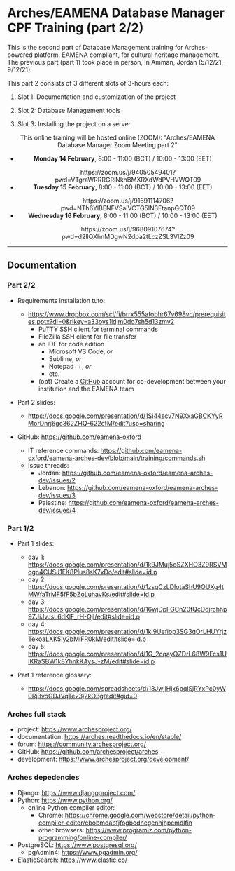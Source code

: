 # Arches/EAMENA Database Manager CPF Training (part 2/2)

This is the second part of Database Management training for Arches-powered platform, EAMENA compliant, for cultural heritage management. The previous part (part 1) took place in person, in Amman, Jordan (5/12/21 - 9/12/21). 

This part 2  consists of 3 different slots of 3-hours each:

  1. Slot 1: Documentation and customization of the project

  2. Slot 2: Database Management tools

  3. Slot 3: Installing the project on a server

<div align="center">
  This online training will be hosted online (ZOOM):
  "Arches/EAMENA Database Manager Zoom Meeting part 2"
  <ul>
    <li><b>Monday 14 February</b>, 8:00 - 11:00 (BCT) / 10:00 - 13:00 (EET)</li>
      <ul>https://zoom.us/j/94050549401?pwd=VTgraWRRRGRlNkhBMXRXdWdPVHVWQT09</ul>
    <li><b>Tuesday 15 February</b>, 8:00 - 11:00 (BCT) / 10:00 - 13:00 (EET)</li>
     <ul>https://zoom.us/j/91691114706?pwd=NTh6YlBENFVSalVCTG5IN3FtanpGQT09</ul>
    <li><b>Wednesday 16 February</b>, 8:00 - 11:00 (BCT) / 10:00 - 13:00 (EET)</li>
      <ul>https://zoom.us/j/96809107674?pwd=d2llQXhnMDgwN2dpa2tLczZSL3VlZz09</ul>
  </ul>
</div>

---

## Documentation

### Part 2/2

* Requirements installation tuto: 
  - https://www.dropbox.com/scl/fi/brrx555afobhr67v698vc/prerequisites.pptx?dl=0&rlkey=a33oys1ldjm0do7sh5d13zmv2
    + PuTTY SSH client for terminal commands 
    + FileZilla SSH client for file transfer
    + an IDE for code edition
      - Microsoft VS Code, *or*
      - Sublime, *or*
      - Notepad++, *or*
      - etc.  
    + (opt) Create a [GitHub](https://github.com/join) account for co-development between your institution and the EAMENA team

* Part 2 slides:
  - https://docs.google.com/presentation/d/1Si44scv7N9XxaGBCKYyRMorDnrj6gc362ZHQ-622cfM/edit?usp=sharing
 
* GitHub: https://github.com/eamena-oxford
  - IT reference commands: https://github.com/eamena-oxford/eamena-arches-dev/blob/main/training/commands.sh
  - Issue threads:
    + Jordan: https://github.com/eamena-oxford/eamena-arches-dev/issues/2
    + Lebanon: https://github.com/eamena-oxford/eamena-arches-dev/issues/3
    + Palestine: https://github.com/eamena-oxford/eamena-arches-dev/issues/4


### Part 1/2

* Part 1 slides:
  - day 1: https://docs.google.com/presentation/d/1k9JMuj5oSZXHO3Z9RSVMogn4CUSJ1EK8Plus8sK7xDo/edit#slide=id.p
  - day 2: https://docs.google.com/presentation/d/1zsqCzLDIotaShU9OUXg4tMWfaTrMF5fF5bZoLuhavKs/edit#slide=id.p
  - day 3: https://docs.google.com/presentation/d/16wjDpFGCn20tQcDdjrchhp9ZJiJvJsL6dKlF_rH-QjI/edit#slide=id.p
  - day 4: https://docs.google.com/presentation/d/1ki9Uefiop3SG3qOrLHUYrjzTekoaLXK5Iy2bMiFR0kM/edit#slide=id.p
  - day 5: https://docs.google.com/presentation/d/1G_2cqayQZDrL68W9Fcs1UIKRaSBW1k8YhnkKAysJ-zM/edit#slide=id.p

* Part 1 reference glossary:
  - https://docs.google.com/spreadsheets/d/13JwjiHjx6pqlSjRYxPc0yW0Rj3voGDJVqTe23j2kO3g/edit#gid=0

### Arches full stack

* project: https://www.archesproject.org/
* documentation: https://arches.readthedocs.io/en/stable/
* forum: https://community.archesproject.org/
* GitHub: https://github.com/archesproject/arches
* development: https://www.archesproject.org/development/

### Arches depedencies

* Django: https://www.djangoproject.com/
* Python: https://www.python.org/
  - online Python compiler editor: 
    + Chrome: https://chrome.google.com/webstore/detail/python-compiler-editor/cbobmdabfjfogbodncgennjhpcmdlfin
    + other browsers: https://www.programiz.com/python-programming/online-compiler/
* PostgreSQL: https://www.postgresql.org/
  - pgAdmin4: https://www.pgadmin.org/
* ElasticSearch: https://www.elastic.co/
